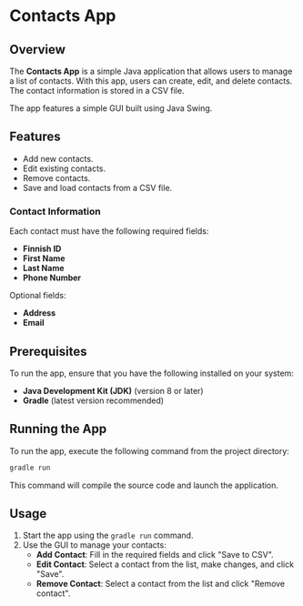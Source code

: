 # Contacts App

## Overview
The **Contacts App** is a simple Java application that allows users to manage a list of contacts. With this app, users can create, edit, and delete contacts. The contact information is stored in a CSV file.

The app features a simple GUI built using Java Swing.

## Features
- Add new contacts.
- Edit existing contacts.
- Remove contacts.
- Save and load contacts from a CSV file.

### Contact Information
Each contact must have the following required fields:
- **Finnish ID**
- **First Name**
- **Last Name**
- **Phone Number**

Optional fields:
- **Address**
- **Email**

## Prerequisites
To run the app, ensure that you have the following installed on your system:
- **Java Development Kit (JDK)** (version 8 or later)
- **Gradle** (latest version recommended)

## Running the App
To run the app, execute the following command from the project directory:
```bash
gradle run
```

This command will compile the source code and launch the application.

## Usage
1. Start the app using the `gradle run` command.
2. Use the GUI to manage your contacts:
   - **Add Contact**: Fill in the required fields and click "Save to CSV".
   - **Edit Contact**: Select a contact from the list, make changes, and click "Save".
   - **Remove Contact**: Select a contact from the list and click "Remove contact".

